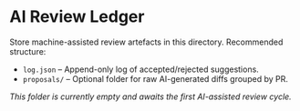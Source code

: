 # AI Review Ledger

Store machine-assisted review artefacts in this directory. Recommended structure:

- `log.json` – Append-only log of accepted/rejected suggestions.
- `proposals/` – Optional folder for raw AI-generated diffs grouped by PR.

_This folder is currently empty and awaits the first AI-assisted review cycle._
